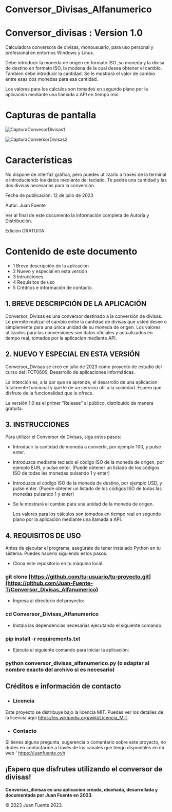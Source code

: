 # Conversor_Divisas_Alfanumerico

# Conversor_divisas : Version 1.0

Calculadora conversora de divisas, monousuario, para uso personal y profesional en entornos Windows y Linux.

Debe introducir la moneda de origen en formato ISO ,su moneda y la divisa de destino en formato ISO, la modena de la cual desea obtener el cambio. Tambien debe introducir la cantidad. Se le mostrará el valor de cambio entre esas dos monedas para esa cantidad. 

Los valores para los cálculos son tomados en segundo plano por la aplicación mediante una llamada a API en tiempo real.

# Capturas de pantalla

![CapturaConvesorDivisas1](https://github.com/Juan-Fuente-T/Conversor_Divisas_Alfanumerico/assets/127140423/e6244da4-60d4-42df-abf0-37c44b03a3dd)


![CapturaConversorDivisas2](https://github.com/Juan-Fuente-T/Conversor_Divisas_Alfanumerico/assets/127140423/dc9e33c4-505e-4a48-b637-049c8f6b7a95)






# Características
No dispone de interfaz gráfica, pero puedes utilizarlo a través de la terminal e introduciendo los datos mediante del teclado. Te pedirá una cantidad y las dos divisas necesarias para la conversión. 


Fecha de publicación: 12 de julio de 2023


Autor: Juan Fuente


Ver al final de este documento la información completa de Autoría y Distribución.


Edición GRATUITA. 


# Contenido de este documento

  - 1 Breve descripción de la aplicación
  - 2 Nuevo y especial en esta versión
  - 3 Intrucciones
  - 4 Requisitos de uso
  - 5 Créditos e información de contacto.


## 1. BREVE DESCRIPCIÓN DE LA APLICACIÓN
Conversor_Divisas es una conversor destinado a la conversión de divisas. Le permite realizar el cambio entre la cantidad de divisas que usted desee o simplemente para una única unidad de su moneda de origen. Los valores utilizados para las conversiones son datos oficiales y actualizados en tiempo real, tomados por la aplicacion mediante API.   


## 2. NUEVO Y ESPECIAL EN ESTA VERSIÓN

 Conversor_Divisas se creó en julio de 2023 como proyecto de estudio del curso del IFCT0609, Desarrollo de aplicaciones informáticas.

La intención es, a la par que se aprende, el desarrollo de una aplicacion totalmente funcional y que le de un servicio útil a la sociedad. Espero que disfrute de la funcionalidad que le ofrece. 

La versión 1.0 es el primer "Release" al público, distribuído de manera gratuíta.


## 3. INSTRUCCIONES
Para utilizar el Conversor de Divisas, siga estos pasos:

 - Introducir la cantidad de moneda a convertir, por ejemplo 100, y pulse enter.
 - Introduzca mediante teclado el código ISO de la moneda de origen, por ejemplo EUR, y pulse enter.
   (Puede obtener un listado de los códigos ISO de todas las monedas pulsando 1 y enter)
 - Introduzca el código ISO de la moneda de destino, por ejemplo USD, y pulse enter.
    (Puede obtener un listado de los códigos ISO de todas las monedas pulsando 1 y enter)
 - Se le mostrará el cambio para una unidad de la moneda de origen.

   Los valores para los cálculos son tomados en tiempo real en segundo plano por la aplicación mediante una llamada a API.

## 4. REQUISITOS DE USO
Antes de ejecutar el programa, asegúrate de tener instalado Python en tu sistema. Puedes hacerlo siguiendo estos pasos:

 -  Clona este repositorio en tu máquina local:
### git clone [https://github.com/tu-usuario/tu-proyecto.git](https://github.com/Juan-Fuente-T/Conversor_Divisas_Alfanumerico)

 -  Ingresa al directorio del proyecto:
### cd Conversor_Divisas_Alfanumerico
 -  Instala las dependencias necesarias ejecutando el siguiente comando:
### pip install -r requirements.txt

 - Ejecuta el siguiente comando para iniciar la aplicación:
### python conversor_divisas_alfanumerico.py (o adaptar al nombre exacto del archivo si es necesario)


## Créditos e información de contacto
- ### Licencia
Este proyecto se distribuye bajo la licencia MIT. Puedes ver los detalles de la licencia aqui https://es.wikipedia.org/wiki/Licencia_MIT.

- ### Contacto
Si tienes alguna pregunta, sugerencia o comentario sobre este proyecto, no dudes en contactarme a través de los canales que tengo disponibles en mi web ' https://juanfuente.ovh '



## ¡Espero que disfrutes utilizando el conversor de divisas!

**Conversor_divisas es una aplicacion creada, diseñada, desarrollada y documentada por Juan Fuente en 2023.**

© 2023 Juan Fuente 2023. 


